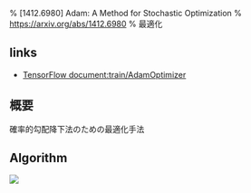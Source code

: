 % [1412.6980] Adam: A Method for Stochastic Optimization
% https://arxiv.org/abs/1412.6980
% 最適化

## links

- [TensorFlow document:train/AdamOptimizer](https://www.tensorflow.org/api_docs/python/tf/train/AdamOptimizer)

## 概要

確率的勾配降下法のための最適化手法

## Algorithm

![](https://www.tensorflow.org/api_docs/python/tf/train/AdamOptimizer)
